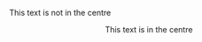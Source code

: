<!DOCTYPE html>
<html>
    <head>
        <title>Centering content</title>
    </head>
    <body>
        <p>This text is not in the centre</p>
        <center>
        <p>This text is in the centre</p>
        </center>
    </body>
</html>
